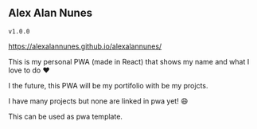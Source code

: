 ## Alex Alan Nunes
`v1.0.0`


https://alexalannunes.github.io/alexalannunes/



This is my personal PWA (made in React) that shows my name and what I love to do :heart:

I the future, this PWA will be my portifolio with be my projcts.

I have many projects but none are linked in pwa yet! :smile:

This can be used as pwa template.
